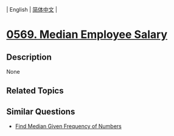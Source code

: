 
| English | [简体中文](README.md) |
# [0569. Median Employee Salary](https://leetcode-cn.com/problems/median-employee-salary/)
## Description
None
## Related Topics

## Similar Questions
- [Find Median Given Frequency of Numbers](../find-median-given-frequency-of-numbers/README_EN.md)
